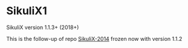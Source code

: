 # SikuliX1
SikuliX version 1.1.3+ (2018+)

This is the follow-up of repo [SikuliX-2014](https://github.com/RaiMan/SikuliX-2014) frozen now with version 1.1.2
